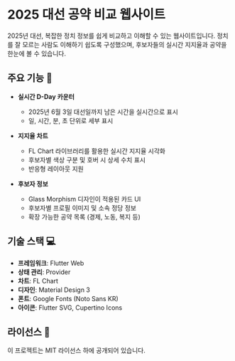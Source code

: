# 2025 대선 공약 비교 웹사이트

2025년 대선, 복잡한 정치 정보를 쉽게 비교하고 이해할 수 있는 웹사이트입니다.
정치를 잘 모르는 사람도 이해하기 쉽도록 구성했으며, 후보자들의 실시간 지지율과 공약을 한눈에 볼 수 있습니다.

## 주요 기능 🚀

- **실시간 D-Day 카운터**
  - 2025년 6월 3일 대선일까지 남은 시간을 실시간으로 표시
  - 일, 시간, 분, 초 단위로 세부 표시

- **지지율 차트**
  - FL Chart 라이브러리를 활용한 실시간 지지율 시각화
  - 후보자별 색상 구분 및 호버 시 상세 수치 표시
  - 반응형 레이아웃 지원

- **후보자 정보**
  - Glass Morphism 디자인이 적용된 카드 UI
  - 후보자별 프로필 이미지 및 소속 정당 정보
  - 확장 가능한 공약 목록 (경제, 노동, 복지 등)

## 기술 스택 💻

- **프레임워크**: Flutter Web
- **상태 관리**: Provider
- **차트**: FL Chart
- **디자인**: Material Design 3
- **폰트**: Google Fonts (Noto Sans KR)
- **아이콘**: Flutter SVG, Cupertino Icons

## 라이선스 📄

이 프로젝트는 MIT 라이선스 하에 공개되어 있습니다.
